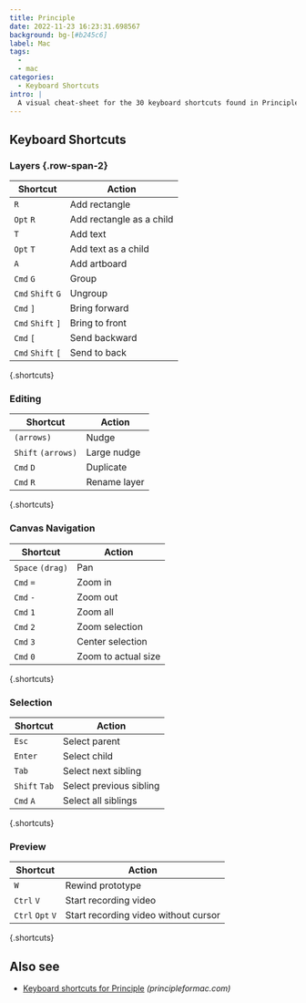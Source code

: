 ```yaml
---
title: Principle
date: 2022-11-23 16:23:31.698567
background: bg-[#b245c6]
label: Mac
tags:
  -
  - mac
categories:
  - Keyboard Shortcuts
intro: |
  A visual cheat-sheet for the 30 keyboard shortcuts found in Principle. This application is MacOS-only.
---
```


## Keyboard Shortcuts

### Layers {.row-span-2}

| Shortcut          | Action                   |
| ----------------- | ------------------------ |
| `R`               | Add rectangle            |
| `Opt` `R`         | Add rectangle as a child |
| `T`               | Add text                 |
| `Opt` `T`         | Add text as a child      |
| `A`               | Add artboard             |
| `Cmd` `G`         | Group                    |
| `Cmd` `Shift` `G` | Ungroup                  |
| `Cmd` `]`         | Bring forward            |
| `Cmd` `Shift` `]` | Bring to front           |
| `Cmd` `[`         | Send backward            |
| `Cmd` `Shift` `[` | Send to back             |

{.shortcuts}

### Editing

| Shortcut           | Action       |
| ------------------ | ------------ |
| `(arrows)`         | Nudge        |
| `Shift` `(arrows)` | Large nudge  |
| `Cmd` `D`          | Duplicate    |
| `Cmd` `R`          | Rename layer |

{.shortcuts}

### Canvas Navigation

| Shortcut         | Action              |
| ---------------- | ------------------- |
| `Space` `(drag)` | Pan                 |
| `Cmd` `=`        | Zoom in             |
| `Cmd` `-`        | Zoom out            |
| `Cmd` `1`        | Zoom all            |
| `Cmd` `2`        | Zoom selection      |
| `Cmd` `3`        | Center selection    |
| `Cmd` `0`        | Zoom to actual size |

{.shortcuts}

### Selection

| Shortcut      | Action                  |
| ------------- | ----------------------- |
| `Esc`         | Select parent           |
| `Enter`       | Select child            |
| `Tab`         | Select next sibling     |
| `Shift` `Tab` | Select previous sibling |
| `Cmd` `A`     | Select all siblings     |

{.shortcuts}

### Preview

| Shortcut         | Action                               |
| ---------------- | ------------------------------------ |
| `W`              | Rewind prototype                     |
| `Ctrl` `V`       | Start recording video                |
| `Ctrl` `Opt` `V` | Start recording video without cursor |

{.shortcuts}

## Also see

- [Keyboard shortcuts for Principle](https://principleformac.com/docs.html#shortcuts) _(principleformac.com)_
